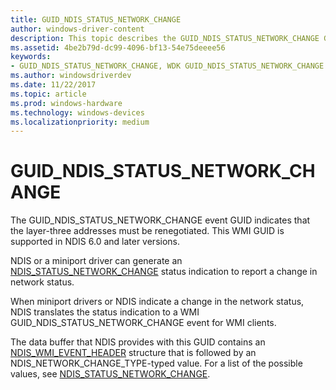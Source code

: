 ```yaml
---
title: GUID_NDIS_STATUS_NETWORK_CHANGE
author: windows-driver-content
description: This topic describes the GUID_NDIS_STATUS_NETWORK_CHANGE GUID for the NDIS WMI interface.
ms.assetid: 4be2b79d-dc99-4096-bf13-54e75deeee56
keywords:
- GUID_NDIS_STATUS_NETWORK_CHANGE, WDK GUID_NDIS_STATUS_NETWORK_CHANGE network drivers
ms.author: windowsdriverdev
ms.date: 11/22/2017
ms.topic: article
ms.prod: windows-hardware
ms.technology: windows-devices
ms.localizationpriority: medium
---
```


# GUID_NDIS_STATUS_NETWORK_CHANGE

The GUID_NDIS_STATUS_NETWORK_CHANGE event GUID indicates that the layer-three addresses must be renegotiated. This WMI GUID is supported in NDIS 6.0 and later versions.

NDIS or a miniport driver can generate an [NDIS_STATUS_NETWORK_CHANGE](ndis-status-network-change.md) status indication to report a change in network status.

When miniport drivers or NDIS indicate a change in the network status, NDIS translates the status indication to a WMI GUID_NDIS_STATUS_NETWORK_CHANGE event for WMI clients.

The data buffer that NDIS provides with this GUID contains an [NDIS_WMI_EVENT_HEADER](https://msdn.microsoft.com/library/windows/hardware/ff567900) structure that is followed by an NDIS_NETWORK_CHANGE_TYPE-typed value. For a list of the possible values, see [NDIS_STATUS_NETWORK_CHANGE](ndis-status-network-change.md).

